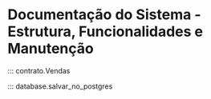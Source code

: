 # Documentação do Sistema - Estrutura, Funcionalidades e Manutenção

::: contrato.Vendas

::: database.salvar_no_postgres
